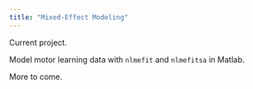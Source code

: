 ```yaml
---
title: "Mixed-Effect Modeling"
---
```


Current project. 

Model motor learning data with `nlmefit` and `nlmefitsa` in Matlab.

More to come.